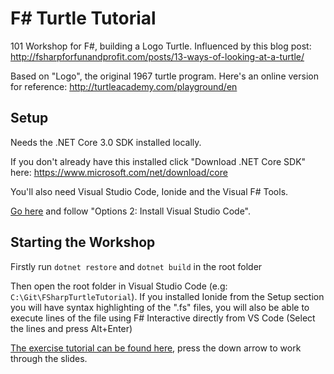# F# Turtle Tutorial

101 Workshop for F#, building a Logo Turtle.  Influenced by this blog post: http://fsharpforfunandprofit.com/posts/13-ways-of-looking-at-a-turtle/

Based on "Logo", the original 1967 turtle program.  Here's an online version for reference: http://turtleacademy.com/playground/en

## Setup

Needs the .NET Core 3.0 SDK installed locally.

If you don't already have this installed click "Download .NET Core SDK" here: https://www.microsoft.com/net/download/core

You'll also need Visual Studio Code, Ionide and the Visual F# Tools.

[Go here](http://fsharp.org/use/windows/) and follow "Options 2: Install Visual Studio Code".

## Starting the Workshop

Firstly run `dotnet restore` and `dotnet build` in the root folder

Then open the root folder in Visual Studio Code (e.g: `C:\Git\FSharpTurtleTutorial`).  If you installed Ionide from the Setup section you will have syntax highlighting of the ".fs" files, you will also be able to execute lines of the file using F# Interactive directly from VS Code (Select the lines and press Alt+Enter)

[The exercise tutorial can be found here](https://fsharpbristol.github.io/FSharpBristol/presentations/FSharpTurtleTutorial#/1), press the down arrow to work through the slides.
